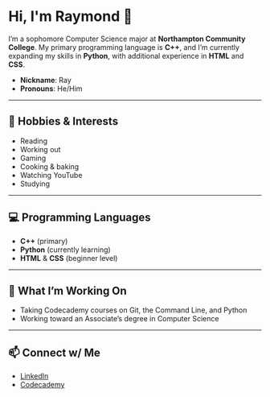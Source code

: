 # Hi, I'm Raymond 👋  

I’m a sophomore Computer Science major at **Northampton Community College**.
My primary programming language is **C++**, and I’m currently expanding my skills in **Python**, with additional experience in **HTML** and **CSS**.

- **Nickname**: Ray
- **Pronouns**: He/Him

---

## 🌟 Hobbies & Interests
- Reading
- Working out
- Gaming
- Cooking & baking
- Watching YouTube
- Studying

---

## 💻 Programming Languages
- **C++** (primary)
- **Python** (currently learning)
- **HTML** & **CSS** (beginner level)

---

## 🚀 What I’m Working On
- Taking Codecademy courses on Git, the Command Line, and Python
- Working toward an Associate’s degree in Computer Science

---

## 📫 Connect w/ Me
- [LinkedIn](https://www.linkedin.com/in/raymond-castro-466753359/)
- [Codecademy](https://www.codecademy.com/profiles/moray581)
